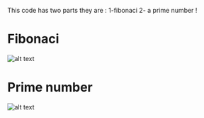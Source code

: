 

This code has  two parts  they are : 1-fibonaci   2-  a prime number ! 

# Fibonaci
![alt text](<../../../../../../Pictures/Screenshots/Screenshot (96).png>)

# Prime number

![alt text](<../../../../../../Pictures/Screenshots/Screenshot (97).png>)

